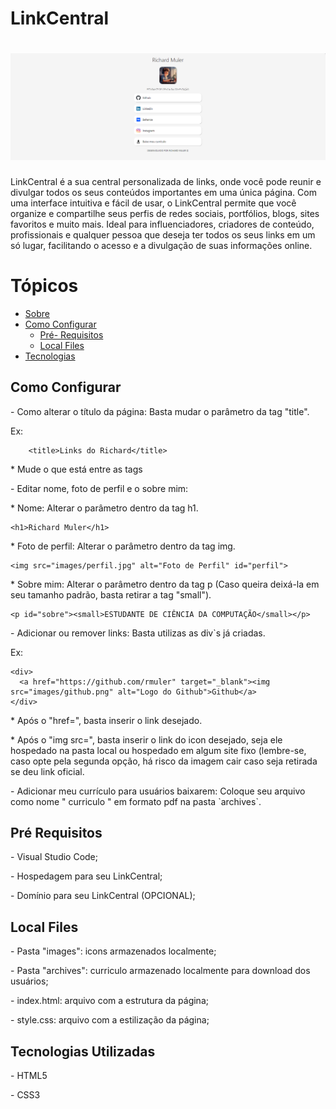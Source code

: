 <h1> LinkCentral </h1>
<h1 align="center">
  <img alt="NextLevelWeek" title="#NextLevelWeek" src="./assets/Captura de tela 2024-07-30 180302.png"/>
</h1>
 <a id="sobre"></a>
 <p> LinkCentral é a sua central personalizada de links, onde você pode reunir e divulgar todos os seus conteúdos importantes em uma única página. Com uma interface intuitiva e fácil de usar, o LinkCentral permite que você organize e compartilhe seus perfis de redes sociais, portfólios, blogs, sites favoritos e muito mais. Ideal para influenciadores, criadores de conteúdo, profissionais e qualquer pessoa que deseja ter todos os seus links em um só lugar, facilitando o acesso e a divulgação de suas informações online. </p>

<a name="ancora"></a>
# Tópicos
- [Sobre](#sobre)
- [Como Configurar](#como-configurar)
  - [Pré- Requisitos](#pre-requisitos)
  - [Local Files](#local-files)
- [Tecnologias](#tecnologias)

<a id="como-configurar"></a>
<h2>Como Configurar</h2>
<p>- Como alterar o título da página: Basta mudar o parâmetro da tag "title".</p>
<p>Ex: </p>

```
    <title>Links do Richard</title>
```
<p>* Mude o que está entre as tags</p>

<p>- Editar nome, foto de perfil e o sobre mim:</p>
<p>* Nome: Alterar o parâmetro dentro da tag h1.</p>

```
<h1>Richard Muler</h1>
```
<p>* Foto de perfil: Alterar o parâmetro dentro da tag img.</p>

```
<img src="images/perfil.jpg" alt="Foto de Perfil" id="perfil">
```
<p>* Sobre mim: Alterar o parâmetro dentro da tag p (Caso queira deixá-la em seu tamanho padrão, basta retirar a tag "small").</p>

```
<p id="sobre"><small>ESTUDANTE DE CIÊNCIA DA COMPUTAÇÃO</small></p>
```

<p>- Adicionar ou remover links: Basta utilizas as div`s já criadas.</p>
<p>Ex:</p>

```
<div>
  <a href="https://github.com/rmuler" target="_blank"><img src="images/github.png" alt="Logo do Github">Github</a>
</div>
```
<p>* Após o "href=", basta inserir o link desejado.</p>
<p>* Após o "img src=", basta inserir o link do icon desejado, seja ele hospedado na pasta local ou hospedado em algum site fixo (lembre-se, caso opte pela segunda opção, há risco da imagem cair caso seja retirada se deu link oficial.</p>

<a id="features"></a>

<p>- Adicionar meu currículo para usuários baixarem: Coloque seu arquivo como nome " curriculo " em formato pdf na pasta `archives`.</p>

<a id="pre-requisitos"></a>
<h2>Pré Requisitos</h2>
<p>- Visual Studio Code;</p>
<p>- Hospedagem para seu LinkCentral;</p>
<p>- Domínio para seu LinkCentral (OPCIONAL);</p>

<a id="local-files"></a>
<h2>Local Files</h2>
<p>- Pasta "images": icons armazenados localmente;</p>
<p>- Pasta "archives": curriculo armazenado localmente para download dos usuários;</p>
<p>- index.html: arquivo com a estrutura da página;</p>
<p>- style.css: arquivo com a estilização da página;</p>

<a id="tecnologias"></a>
<h2>Tecnologias Utilizadas</h2>
<p>- HTML5</p>
<p>- CSS3</p>
